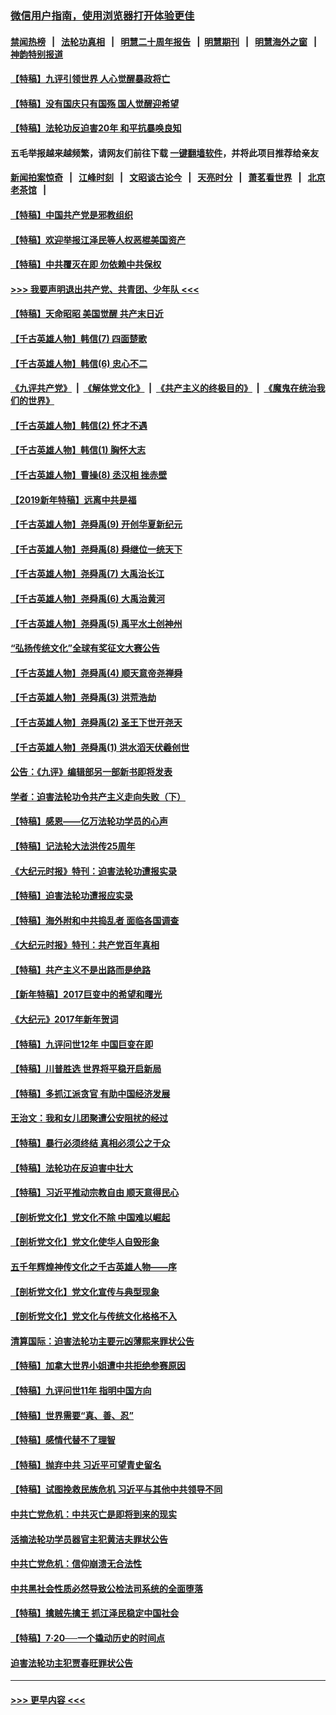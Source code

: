 ### [微信用户指南，使用浏览器打开体验更佳](https://github.com/gfw-breaker/banned-news1/blob/master/indexes/wechat-guide.md?t=0)
#### [禁闻热榜](热点新闻.md?t=0)  &nbsp;&nbsp;|&nbsp;&nbsp; [法轮功真相](https://github.com/gfw-breaker/truth/blob/master/README.md?t=0) &nbsp;&nbsp;|&nbsp;&nbsp; [明慧二十周年报告](https://github.com/gfw-breaker/mh-reports/blob/master/README.md?t=0) &nbsp;&nbsp;|&nbsp;&nbsp;[明慧期刊](https://github.com/gfw-breaker/mh-qikan) &nbsp;&nbsp;|&nbsp;&nbsp; [明慧海外之窗](https://github.com/gfw-breaker/mh-news/blob/master/README.md?t=0) &nbsp;&nbsp;|&nbsp;&nbsp; [神韵特别报道](https://github.com/gfw-breaker/mh-news/blob/master/shenyun.md?t=0)
#### [【特稿】九评引领世界 人心觉醒暴政将亡](../pages/nsc424/n11660496.md?t=02051011) 
#### [【特稿】没有国庆只有国殇 国人觉醒迎希望](../pages/nsc424/n11549354.md?t=02051011) 
#### [【特稿】法轮功反迫害20年 和平抗暴唤良知](../pages/nsc424/n11389135.md?t=02051011) 
#### 五毛举报越来越频繁，请网友们前往下载 [一键翻墙软件](https://github.com/gfw-breaker/ssr-accounts)，并将此项目推荐给亲友
#### [新闻拍案惊奇](https://github.com/gfw-breaker/banned-news1/blob/master/pages/link4.md) &nbsp;&nbsp;|&nbsp;&nbsp; [江峰时刻](https://github.com/gfw-breaker/banned-news1/blob/master/pages/link4.md) &nbsp;&nbsp;|&nbsp;&nbsp; [文昭谈古论今](https://github.com/gfw-breaker/banned-news1/blob/master/pages/link4.md) &nbsp;&nbsp;|&nbsp;&nbsp; [天亮时分](https://github.com/gfw-breaker/banned-news1/blob/master/pages/link4.md) &nbsp;&nbsp;|&nbsp;&nbsp; [萧茗看世界](https://github.com/gfw-breaker/banned-news1/blob/master/pages/link4.md) &nbsp;&nbsp;|&nbsp;&nbsp; [北京老茶馆](https://github.com/gfw-breaker/banned-news1/blob/master/pages/link4.md) &nbsp;&nbsp;|&nbsp;&nbsp; 
#### [【特稿】中国共产党是邪教组织](../pages/nsc424/n11355551.md?t=02051011) 
#### [【特稿】欢迎举报江泽民等人权恶棍美国资产](../pages/nsc424/n11303040.md?t=02051011) 
#### [【特稿】中共覆灭在即 勿依赖中共保权](../pages/nsc424/n11278510.md?t=02051011) 
#### [>>> 我要声明退出共产党、共青团、少年队 <<<](https://github.com/begood0513/goodnews/blob/master/quit/letter.md) 
#### [【特稿】天命昭昭 美国觉醒 共产末日近](../pages/nsc424/n11150259.md?t=02051011) 
#### [【千古英雄人物】韩信(7) 四面楚歌](../pages/nsc424/n7552608.md?t=02051011) 
#### [【千古英雄人物】韩信(6) 忠心不二](../pages/nsc424/n7552572.md?t=02051011) 
#### [《九评共产党》](https://github.com/begood0513/9ping.md/blob/master/README.md) &nbsp;|&nbsp; [《解体党文化》](../../../../jtdwh.md/blob/master/README.md)  &nbsp;|&nbsp; [《共产主义的终极目的》](../../../../gczydzjmd.md/blob/master/README.md) &nbsp;|&nbsp; [《魔鬼在统治我们的世界》](../../../../mgztzwmdsj.md/blob/master/README.md) 
#### [【千古英雄人物】韩信(2) 怀才不遇](../pages/nsc424/n7547691.md?t=02051011) 
#### [【千古英雄人物】韩信(1) 胸怀大志](../pages/nsc424/n7544501.md?t=02051011) 
#### [【千古英雄人物】曹操(8) 丞汉相 挫赤壁](../pages/nsc424/n7662490.md?t=02051011) 
#### [【2019新年特稿】远离中共是福](../pages/nsc424/n10942748.md?t=02051011) 
#### [【千古英雄人物】尧舜禹(9) 开创华夏新纪元](../pages/nsc424/n7519873.md?t=02051011) 
#### [【千古英雄人物】尧舜禹(8) 舜继位一统天下](../pages/nsc424/n7515411.md?t=02051011) 
#### [【千古英雄人物】尧舜禹(7) 大禹治长江](../pages/nsc424/n7475820.md?t=02051011) 
#### [【千古英雄人物】尧舜禹(6) 大禹治黄河](../pages/nsc424/n7475816.md?t=02051011) 
#### [【千古英雄人物】尧舜禹(5) 禹平水土创神州](../pages/nsc424/n7475809.md?t=02051011) 
#### [“弘扬传统文化”全球有奖征文大赛公告](../pages/nsc424/n10889849.md?t=02051011) 
#### [【千古英雄人物】尧舜禹(4) 顺天意帝尧禅舜](../pages/nsc424/n7471624.md?t=02051011) 
#### [【千古英雄人物】尧舜禹(3) 洪荒浩劫](../pages/nsc424/n7471607.md?t=02051011) 
#### [【千古英雄人物】尧舜禹(2) 圣王下世开尧天](../pages/nsc424/n7467643.md?t=02051011) 
#### [【千古英雄人物】尧舜禹(1) 洪水滔天伏羲创世](../pages/nsc424/n7467618.md?t=02051011) 
#### [公告：《九评》编辑部另一部新书即将发表](../pages/nsc424/n10405104.md?t=02051011) 
#### [学者：迫害法轮功令共产主义走向失败（下）](../pages/nsc424/n10009951.md?t=02051011) 
#### [【特稿】感恩——亿万法轮功学员的心声](../pages/nsc424/n9880260.md?t=02051011) 
#### [【特稿】记法轮大法洪传25周年](../pages/nsc424/n9116480.md?t=02051011) 
#### [《大纪元时报》特刊：迫害法轮功遭报实录](../pages/nsc424/n9082916.md?t=02051011) 
#### [【特稿】迫害法轮功遭报应实录](../pages/nsc424/n9055656.md?t=02051011) 
#### [【特稿】海外附和中共捣乱者 面临各国调查](../pages/nsc424/n9047645.md?t=02051011) 
#### [《大纪元时报》特刊：共产党百年真相](../pages/nsc424/n8879818.md?t=02051011) 
#### [【特稿】共产主义不是出路而是绝路](../pages/nsc424/n8792816.md?t=02051011) 
#### [【新年特稿】2017巨变中的希望和曙光](../pages/nsc424/n8655525.md?t=02051011) 
#### [《大纪元》2017年新年贺词](../pages/nsc424/n8651727.md?t=02051011) 
#### [【特稿】九评问世12年 中国巨变在即](../pages/nsc424/n8506053.md?t=02051011) 
#### [【特稿】川普胜选 世界将平稳开启新局](../pages/nsc424/n8482166.md?t=02051011) 
#### [【特稿】多抓江派贪官 有助中国经济发展](../pages/nsc424/n8454769.md?t=02051011) 
#### [王治文：我和女儿团聚遭公安阻扰的经过](../pages/nsc424/n8186638.md?t=02051011) 
#### [【特稿】暴行必须终结‭ ‬真相必须公之于众](../pages/nsc424/n8103572.md?t=02051011) 
#### [【特稿】法轮功在反迫害中壮大](../pages/nsc424/n7915493.md?t=02051011) 
#### [【特稿】习近平推动宗教自由 顺天意得民心](../pages/nsc424/n7782230.md?t=02051011) 
#### [【剖析党文化】党文化不除 中国难以崛起](../pages/nsc424/n7484466.md?t=02051011) 
#### [【剖析党文化】党文化使华人自毁形象](../pages/nsc424/n7480414.md?t=02051011) 
#### [五千年辉煌神传文化之千古英雄人物——序](../pages/nsc424/n7465898.md?t=02051011) 
#### [【剖析党文化】党文化宣传与典型现象](../pages/nsc424/n4667282.md?t=02051011) 
#### [【剖析党文化】党文化与传统文化格格不入](../pages/nsc424/n4665279.md?t=02051011) 
#### [清算国际：迫害法轮功主要元凶薄熙来罪状公告](../pages/nsc424/n4621860.md?t=02051011) 
#### [【特稿】加拿大世界小姐遭中共拒绝参赛原因](../pages/nsc424/n4585305.md?t=02051011) 
#### [【特稿】九评问世11年 指明中国方向](../pages/nsc424/n4578971.md?t=02051011) 
#### [【特稿】世界需要“真、善、忍”](../pages/nsc424/n4577812.md?t=02051011) 
#### [【特稿】感情代替不了理智](../pages/nsc424/n4564327.md?t=02051011) 
#### [【特稿】抛弃中共 习近平可望青史留名](../pages/nsc424/n4549169.md?t=02051011) 
#### [【特稿】试图挽救民族危机 习近平与其他中共领导不同](../pages/nsc424/n4548555.md?t=02051011) 
#### [中共亡党危机：中共灭亡是即将到来的现实](../pages/nsc424/n4547349.md?t=02051011) 
#### [活摘法轮功学员器官主犯黄洁夫罪状公告](../pages/nsc424/n4547015.md?t=02051011) 
#### [中共亡党危机：信仰崩溃无合法性](../pages/nsc424/n4545222.md?t=02051011) 
#### [中共黑社会性质必然导致公检法司系统的全面堕落](../pages/nsc424/n4541854.md?t=02051011) 
#### [【特稿】擒贼先擒王 抓江泽民稳定中国社会](../pages/nsc424/n4530296.md?t=02051011) 
#### [【特稿】7‧20──一个撬动历史的时间点](../pages/nsc424/n4481700.md?t=02051011) 
#### [迫害法轮功主犯贾春旺罪状公告](../pages/nsc424/n4455857.md?t=02051011) 

----
#### [ >>> 更早内容 <<< ](../indexes/nsc424-earlier.md)
